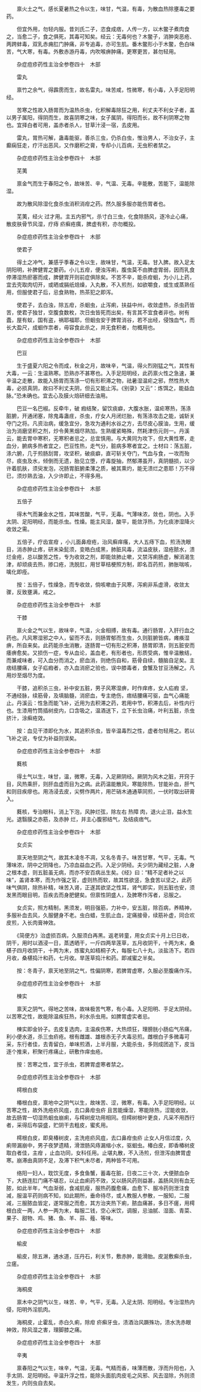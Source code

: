 <!-- { "loadSidebar": true } -->
　　禀火土之气，感长夏暑热之令以生，味甘，气温，有毒，为散血热除壅毒之要药。

　　但宜外用，勿轻内服。昔刘氏二子，恣食成痞，人传一方，以木鳖子煮肉食之，当愈二子，食之俱死，其毒可知矣。经云：无毒何也？木鳖子，消肿突恶疮、两跨蚌毒，双乳赤痈肛门肿痛，非专追毒，亦可生肌。番木鳖形小于木鳖，色白味苦，气大寒，有毒。外敷赤游丹毒，内吹喉痹肿痛，更寒更苦，甚勿轻用。

　　杂症痘疹药性主治全参卷四十　木部

　　雷丸

　　禀竹之余气，得霹雳而生，故名雷丸，味苦咸，性微寒，有小毒，入手足阳明经。

　　苦寒之性故入肠胃而为温热杀虫，化积解毒除狂之用，利丈夫不利女子者，盖以男子属阳，得阴而生，故喜阴寒之味，女子属阴，得阳而长，故不利阴寒之物也。宜择白者可用，盖赤者杀人，甘草汁浸一宿，去皮用。

　　雷丸，胃热可解，蛊毒能驱，善杀三虫，仍杀白虫，惟治男人，不治女子，主癫痫狂走，疗汗出恶风，又作磨积之膏，专却小儿百病，无虫积者禁之。

　　杂症痘疹药性主治全参卷四十　木部

　　芜荑

　　禀金气而生于春阳之令，故味苦、辛，气温、无毒。辛能散，苦能下，温能除湿。

　　故为散风除湿化食杀虫消积消疳之药。然久服多服亦能伤胃者也。

　　芜荑，经火 过才用。主五内邪气，杀寸白三虫，化食除肠风，逐冷止心痛，散皮肤骨节风湿，疗痔 疥癣疮痍，脾虚有积，亦勿概投。

　　杂症痘疹药性主治全参卷四十　木部

　　使君子

　　得土之冲气，兼感乎季春之令以生，故味甘，气温，无毒。甘入脾。故入足太阴阳明，补脾健胃之要药。小儿五疳，便浊泻痢，腹虫莫不由脾虚胃弱，因而乳食停滞湿热瘀塞而成，脾健胃开则前症俱除矣。不苦不辛，能杀疳蛔，为小儿上药，宜去壳取肉切开，或晒或膈纸焙燥，入丸散，不入煎剂，如欲嚼食，或生或蒸熟任用，但服使君子后，忌食熟物，热茶犯之即泻。

　　使君子，去白浊，除五疳，杀蛔虫，止泻痢，扶益中州，收敛虚热，杀虫药皆苦，使君子独甘，空腹食数枚，次日虫皆死而出矣，有言其不宜食者非也。树有蠹，屋有蚁，国有盗，祸耶福耶，但蛔虫安于脾胃消谷，若不出经，侵蚀血气，而长大盈尺，成蛔作祟者，毋容食此杀之，并无食积者，勿概用也。

　　杂症痘疹药性主治全参卷四十　木部

　　巴豆

　　生于盛夏六阳之令而成，秋金之月，故味辛，气温，得火烈刚猛之气，其性有大毒，一云：生温熟寒。恐熟亦不甚寒也。入手足阳明经，此药禀火性之急速，兼辛温之走散，故能入肠胃而荡涤一切有形积滞之物，祛暑湿温疟之邪，然性热大毒，必损真阴，故曰不利丈夫阴，但云又能止泻。《别录》又云“：炼饵之，能益血脉。”恐未确也。宜去心及膜火焙研细去油用。

　　巴豆一名巴椒。反牵牛，破 瘕结聚，留饮痰癖，大腹水胀，温疟寒热，荡涤脏腑，开通闭塞，除鬼毒蛊疰，杀虫，疗女人月闭烂胎，有荡涤攻击之能，诚斩关夺门之将。凡资治病，缓急宜分，急攻为通利水谷之方，去尽皮心膜油，生用，缓治为消磨坚积之剂，炒令黄黑烟尽熟加。生熟缓紧略殊，然耗津伤元则一。丹溪云，能去胃中寒积，无寒积者忌之，总宜慎用。与大黄同为攻下，但大黄性寒，走血分，腑病多热者宜之，巴豆性热，走气分，脏病多寒者宜之。士材曰：荡五脏，涤六腑，几于煎肠刮胃，攻坚积，破痰癖，直可斩关夺门，气血与食，一攻而殆尽，痰虫及水，倾倒而无遗，胎见立堕，疗毒旋抽，然郁滞虽开，真阴髓损，以少许着肌肤，须臾发泡，况肠胃脏腑柔薄之质，被其熏灼，能无溃烂之患耶！万不得已，须炒熟去油，入少许即止，不得多用。

　　杂症痘疹药性主治全参卷四十　木部

　　五倍子

　　得木气而兼金水之性，其味苦酸，气平，无毒。气薄味浓，敛也，阴也。入手太阴、足阳明经，而能杀虫。性燥。能主风湿，酸平，能敛浮热，为化痰渗湿降火收敛之需。

　　五倍子，疗齿宣疳 ，小儿面鼻疳疮，治风癣痒瘙，大人五痔下血，煎汤洗眼目，消赤肿止疼，研末染髭须，变皓白成黑，肺脏风毒，流溢皮肤，湿疮脓水，溃烂金疮，总以酸苦之性，专为收敛之剂，即能敛肺止嗽，又禁泻痢肠虚，解消渴生津，却顽痰去热，掺口疮，洗脱肛，用甘草桔梗照方制，即名百药煎，肺胀喘咳，噙化即痊。

　　按：五倍子，性燥急，而专收敛，倘咳嗽由于风寒，泻痢非系虚滑，收敛太骤，反致壅满，戒之。

　　杂症痘疹药性主治全参卷四十　木部

　　干膝

　　禀火金之气以生，故味辛，气温，火金相搏，故有毒。通行肠胃，入肝行血之药也。凡风寒湿邪之中人，留而不去，则肠胃郁而生虫，久则脏腑皆病，瘫痪湿痹，所自来矣。此药能杀虫消散，逐肠胃一切有形之积滞，肠胃即清，则五脏安而痿痹愈矣。又损伤一症，专从血论，盖血老，有形者也，形质受病，惟辛温散结，而兼咸味者，可入血分而消之，瘀血消，则绝伤自和，筋骨自续，髓脑自足矣。主痞结腰痛，女子疝瘕者，亦入血消瘀之验也，误中膝毒者，食蟹及甘豆汤解之。凡用炒至烟尽为度。

　　干膝，追积杀三虫，补中安五脏，男子风寒湿痹，时作痒疼，女人疝瘕 坚，不通经脉，续筋骨，及填脑髓，消瘀血，专主绝伤，痞结腰痛可驱，血气心痛能止。丹溪云：性急而能飞补，近用为去积滞之药，若用中节，积滞去后，补性内行也。生漆用竹筒插树皮内，口含吸之，温酒送下，立下长虫治痛，叶利五脏，杀虫挤汁，涂癣疮效。

　　按：血见干漆即化为水，其追积杀虫，皆辛温毒烈之性，虚者勿轻用之。若以飞补之说，专仗为补益则误矣。

　　杂症痘疹药性主治全参卷四十　木部

　　蕤核

　　得土气以生，味甘，温，微寒，无毒，入足厥阴经。厥阴为风木之脏，开窍于目，风热乘肝，则肝血虚而目为之病。此药温能散风，寒能除热，甘能补血，肝气和则目疾瘳也。用汤浸去皮，尖劈作两片，用芒硝木通通草同煎，一伏时取出研膏入。

　　蕤核，专治眼科，消上下泡，风肿烂弦，除左右 热障 肉，退火止泪，益水生光。退翳膜之赤筋，及赤肿 烂，并主心腹邪结气，及结痰痞气。

　　杂症痘疹药性主治全参卷四十　木部

　　女贞实

　　禀天地至阴之气，故其木凌冬不凋，又名冬青子。味苦甘寒，气平，无毒。气薄味浓，阴中之阴降也，乃凉血益血之药。入足少阴经。夫少阴为藏经之脏，人身之根本虚，则五脏虽无病，而亦不安百病丛生矣。《经》曰：“精不足者补之以味”，盖肾本寒，而为作强之官，虚则热而软，故其性欲竖，急食苦以坚之，此药味气俱阴，除热补精，味苦入肾，正遂其欲坚之性耳，肾气即实，则五脏也安，须发黑而眼目明，百疾去而身肥健矣。但禀性阴盛人，及脾寒作泻者，忌服之。

　　女贞实，照方精制，黑须发，明目强筋，力补中，安五脏，除百病，养精神，多服补血去风，久服健身不老。虫白蜡，生肌止血，定痛接骨，续筋补虚，同合欢皮煎，入长肉膏神效。

　　《简便方》治虚损百病，久服须白再黑。返老转童，用女贞实十月上巳日收，阴干，用时以酒浸一日，蒸透晒干，一斤四两旱莲草，五月收阴干，十两为末，桑椹子四月收阴干，十两为末，炼蜜丸如梧桐子大，每服七八十丸，淡盐汤下。若四月收，桑椹捣汁和药，七月收。旱莲草捣汁和药。即减蜜之半矣。

　　按：冬青子，禀天地至阴之气，性偏阴寒，若脾胃虚寒，久服必至腹痛作泻。

　　杂症痘疹药性主治全参卷四十　木部

　　楝实

　　禀天之阴气，得地之苦味，故味极苦气寒，有小毒。入足阳明、手足太阴经。以苦寒之性，故能除温疾狂热，利水杀虫用。如脾胃虚实者忌。

　　楝实即金铃子。去皮复选肉，主温疾伤寒，大热烦狂，理膀胱小肠疝气吊痛，利小便水道，杀三虫疥疮。根有雌雄、雄根赤无子大毒忌煎。雌根白子多微毒可采，东行者佳，去青留白，单味煎酒，上半月服，大能杀虫，多则成团追下，皮当逐个推来，积聚行疼痛止，研敷作痒虫疮。

　　按：苦寒之性，宜于杀虫，若脾胃虚寒者禁之。

　　杂症痘疹药性主治全参卷四十　木部

　　樗根白皮

　　椿根白皮，禀地中之阴气以生，故味苦、涩，微寒，有毒。入手足阳明经。以苦寒之性，故外洗疮疥风疽，去口鼻疳虫疥 且苦能燥湿，寒能除热，涩能收敛，故去肠胃一切湿热蛔虫崩痢，与樗树皮功用相同。但樗树根叶更良，凡采不用西行者，采得后布袋盛，贮阴干去粗皮，蜜炙用。

　　樗根白皮，即臭椿树皮，主洗疮疥风疽，去口鼻疳虫疥 止女人月信过度，久痢带漏崩中，男子夜梦遗精，滑泄肠风痔漏缩小水，驱蛔虫。椿白皮，即香椿树皮取白者佳，主疳 ，止血功同，女科任用。止堪丸散，不入汤煎，但泄泻由脾胃虚寒。崩滞由真阴不足，及滞下积气未尽者，两种皆不可用。

　　络阳一妇人，耽饮无度，多食鱼蟹，蓄毒在脏，日夜二三十次，大便脓血杂下，大肠连肛门痛不堪忍，以止血痢药不效，又以肠风药则益甚，盖肠风则有血无脓，如此半年，气血渐弱，食减肌瘦，服热药腹愈痛，血愈下、服冷药则泄注食减，服温平药则病不知，如此期所，垂命待尽，或人教服人参散，一服知，二服减，三服脓血皆定，遂常服之而愈，其方治夹热下痢，脓血痛甚，多日不瘥，用樗根白皮一两，人参一两为末，每服二钱，空心米饮，调服，忌油腻、湿面、青菜、果子、甜物、鸡、猪、鱼、羊、蒜、薤、等味。

　　杂症痘疹药性主治全参卷四十　木部

　　榆皮

　　榆皮，除五淋，通水道，压丹石，利关节，敷赤肿，能滑胎。皮涎敷癣杀虫，立瘥。

　　杂症痘疹药性主治全参卷四十　木部

　　海桐皮

　　禀木中之阴气以生，味苦、辛，气平，无毒。入足太阴、阳明经。专治湿热内侵，阳明外淫肌肉。

　　海桐皮，止霍乱，赤白久痢，除疳 疥癣牙虫，渍酒治风蹶殊功，渍水洗赤眼神效，除风湿之害，理脚膝之痛。

　　杂症痘疹药性主治全参卷四十　木部

　　辛夷

　　禀春阳之气以生，味辛，气温，无毒。气精而香，味薄而散，浮而升阳也，入手太阴、足阳明经。辛温升浮之性，能除头面肌肉皮毛之风邪、风去湿除，外则须发生，内则虫自去矣。

